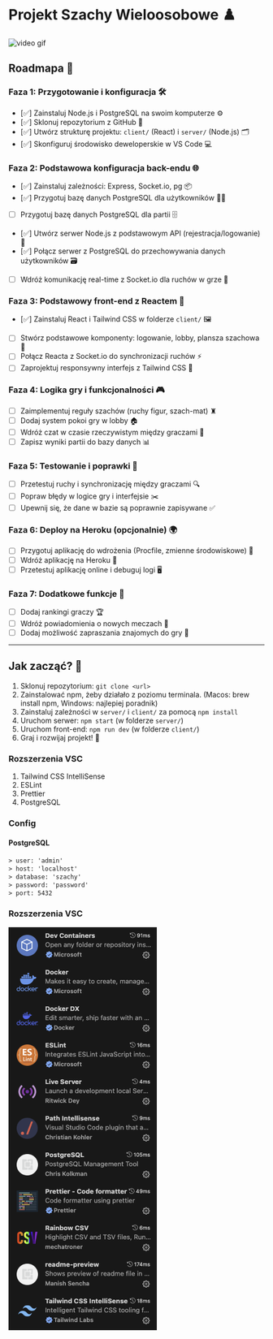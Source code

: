 # Projekt Szachy Wieloosobowe ♟️


![video gif](docs/video.gif)





## Roadmapa 🚀

### Faza 1: Przygotowanie i konfiguracja 🛠️
- [✅] Zainstaluj Node.js i PostgreSQL na swoim komputerze ⚙️
- [✅] Sklonuj repozytorium z GitHub 📂
- [✅] Utwórz strukturę projektu: `client/` (React) i `server/` (Node.js) 🗂️
- [✅] Skonfiguruj środowisko deweloperskie w VS Code 💻

### Faza 2: Podstawowa konfiguracja back-endu 🌐
- [✅] Zainstaluj zależności: Express, Socket.io, pg 📦
- [✅] Przygotuj bazę danych PostgreSQL dla użytkowników 👨‍🎓
- [ ] Przygotuj bazę danych PostgreSQL dla partii 🗄️
- [✅] Utwórz serwer Node.js z podstawowym API (rejestracja/logowanie) 🔗
- [✅] Połącz serwer z PostgreSQL do przechowywania danych użytkowników 🗃️
- [ ] Wdróż komunikację real-time z Socket.io dla ruchów w grze 📡

### Faza 3: Podstawowy front-end z Reactem 🎨
- [✅] Zainstaluj React i Tailwind CSS w folderze `client/` 🖼️
- [ ] Stwórz podstawowe komponenty: logowanie, lobby, plansza szachowa 🧩
- [ ] Połącz Reacta z Socket.io do synchronizacji ruchów ⚡
- [ ] Zaprojektuj responsywny interfejs z Tailwind CSS 📱

### Faza 4: Logika gry i funkcjonalności 🎮
- [ ] Zaimplementuj reguły szachów (ruchy figur, szach-mat) ♜
- [ ] Dodaj system pokoi gry w lobby 🏠
- [ ] Wdróż czat w czasie rzeczywistym między graczami 💬
- [ ] Zapisz wyniki partii do bazy danych 📊

### Faza 5: Testowanie i poprawki 🐞
- [ ] Przetestuj ruchy i synchronizację między graczami 🔍
- [ ] Popraw błędy w logice gry i interfejsie ✂️
- [ ] Upewnij się, że dane w bazie są poprawnie zapisywane ✅

### Faza 6: Deploy na Heroku (opcjonalnie) 🌍
- [ ] Przygotuj aplikację do wdrożenia (Procfile, zmienne środowiskowe) 📜
- [ ] Wdróż aplikację na Heroku 🚀
- [ ] Przetestuj aplikację online i debuguj logi 🖥️

### Faza 7: Dodatkowe funkcje 🌟
- [ ] Dodaj rankingi graczy 🏆
- [ ] Wdróż powiadomienia o nowych meczach 📩
- [ ] Dodaj możliwość zapraszania znajomych do gry 🤝

---

## Jak zacząć? 🏁
1. Sklonuj repozytorium: `git clone <url>`
2. Zainstalować npm, żeby działało z poziomu terminala. (Macos: brew install npm, Windows: najlepiej poradnik)
3. Zainstaluj zależności w `server/` i `client/` za pomocą `npm install`
4. Uruchom serwer: `npm start` (w folderze `server/`)
5. Uruchom front-end: `npm run dev` (w folderze `client/`)
6. Graj i rozwijaj projekt! 🎉

### Rozszerzenia VSC
1. Tailwind CSS IntelliSense
2. ESLint
3. Prettier
4. PostgreSQL

### Config

#### PostgreSQL
```shell
> user: 'admin'  
> host: 'localhost'  
> database: 'szachy'  
> password: 'password'  
> port: 5432
```

### Rozszerzenia VSC
![VSC rozszerzenia](docs/vsc1.png)

